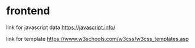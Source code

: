 # frontend


link for javascript data
https://javascript.info/

link for template
https://www.w3schools.com/w3css/w3css_templates.asp
